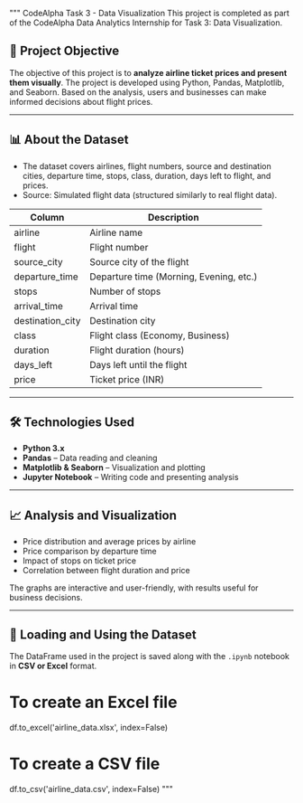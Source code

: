 """
CodeAlpha Task 3 - Data Visualization
This project is completed as part of the CodeAlpha Data Analytics Internship for Task 3: Data Visualization.

## 📌 Project Objective
The objective of this project is to **analyze airline ticket prices and present them visually**. 
The project is developed using Python, Pandas, Matplotlib, and Seaborn. 
Based on the analysis, users and businesses can make informed decisions about flight prices.

---

## 📊 About the Dataset
- The dataset covers airlines, flight numbers, source and destination cities, departure time, stops, class, duration, days left to flight, and prices.
- Source: Simulated flight data (structured similarly to real flight data).

| Column            | Description                        |
|------------------|------------------------------------|
| airline          | Airline name                        |
| flight           | Flight number                       |
| source_city      | Source city of the flight           |
| departure_time   | Departure time (Morning, Evening, etc.) |
| stops            | Number of stops                     |
| arrival_time     | Arrival time                        |
| destination_city | Destination city                    |
| class            | Flight class (Economy, Business)   |
| duration         | Flight duration (hours)             |
| days_left        | Days left until the flight          |
| price            | Ticket price (INR)                  |

---

## 🛠️ Technologies Used
- **Python 3.x**
- **Pandas** – Data reading and cleaning
- **Matplotlib & Seaborn** – Visualization and plotting
- **Jupyter Notebook** – Writing code and presenting analysis

---

## 📈 Analysis and Visualization
- Price distribution and average prices by airline
- Price comparison by departure time
- Impact of stops on ticket price
- Correlation between flight duration and price

The graphs are interactive and user-friendly, with results useful for business decisions.

---

## 💾 Loading and Using the Dataset
The DataFrame used in the project is saved along with the `.ipynb` notebook in **CSV or Excel** format.

# To create an Excel file
df.to_excel('airline_data.xlsx', index=False)

# To create a CSV file
df.to_csv('airline_data.csv', index=False)
"""

